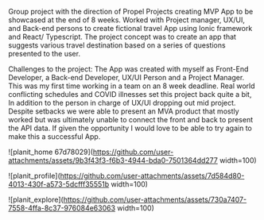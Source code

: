 Group project with the direction of Propel Projects creating MVP App to be showcased at the end of 8 weeks. Worked with Project manager, UX/UI, and Back-end persons to create fictional travel App using Ionic framework and React/ Typescript. The project concept was to create an app that suggests various travel destination based on a series of questions presented to the user.

Challenges to the project: 
The App was created with myself as Front-End Developer, a Back-end Developer, UX/UI Person and a Project Manager. 
This was my first time working in a team on an 8 week deadline. Real world conflicting schedules and COVID illnesses set this project back quite a bit, In addition to the person in charge of UX/UI dropping out mid project. Despite setbacks we were able to present an MVA product that mostly worked but was ultimately unable to connect the front and back to present the API data. If given the opportunity I would love to be able to try again to make this a successful App. 

![planit_home 67d78029](https://github.com/user-attachments/assets/9b3f43f3-f6b3-4944-bda0-7501364dd277 width=100)


![planit_profile](https://github.com/user-attachments/assets/7d584d80-4013-430f-a573-5dcfff35551b width=100)


![planit_explore](https://github.com/user-attachments/assets/730a7407-7558-4ffa-8c37-976084e63063 width=100)
